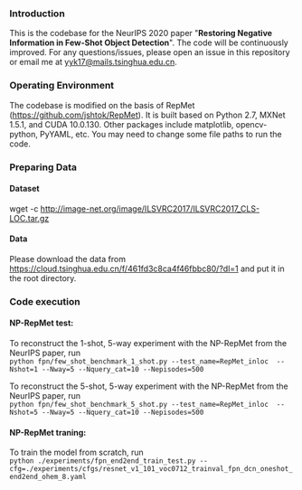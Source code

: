 ### Introduction  
This is the codebase for the NeurIPS 2020 paper "**Restoring Negative Information in Few-Shot Object Detection**". 
The code will be continuously improved. For any questions/issues, please open an issue in this repository or email me at <yyk17@mails.tsinghua.edu.cn>.
### Operating Environment  
The codebase is modified on the basis of RepMet (<https://github.com/jshtok/RepMet>). It is built based on Python 2.7, MXNet 1.5.1, and CUDA 10.0.130. Other packages include matplotlib, opencv-python, PyYAML, etc. You may need to change some file paths to run the code.
### Preparing Data   
#### Dataset   
wget -c http://image-net.org/image/ILSVRC2017/ILSVRC2017_CLS-LOC.tar.gz
#### Data
Please download the data from <https://cloud.tsinghua.edu.cn/f/461fd3c8ca4f46fbbc80/?dl=1> and put it in the root directory.  
### Code execution
#### NP-RepMet test:
To reconstruct the 1-shot, 5-way experiment with the NP-RepMet from the NeurIPS paper, run  
`python fpn/few_shot_benchmark_1_shot.py --test_name=RepMet_inloc  --Nshot=1 --Nway=5 --Nquery_cat=10 --Nepisodes=500` 
 
To reconstruct the 5-shot, 5-way experiment with the NP-RepMet from the NeurIPS paper, run  
`python fpn/few_shot_benchmark_5_shot.py --test_name=RepMet_inloc  --Nshot=5 --Nway=5 --Nquery_cat=10 --Nepisodes=500`
#### NP-RepMet traning:  
To train the model from scratch, run  
`python ./experiments/fpn_end2end_train_test.py --cfg=./experiments/cfgs/resnet_v1_101_voc0712_trainval_fpn_dcn_oneshot_end2end_ohem_8.yaml`
